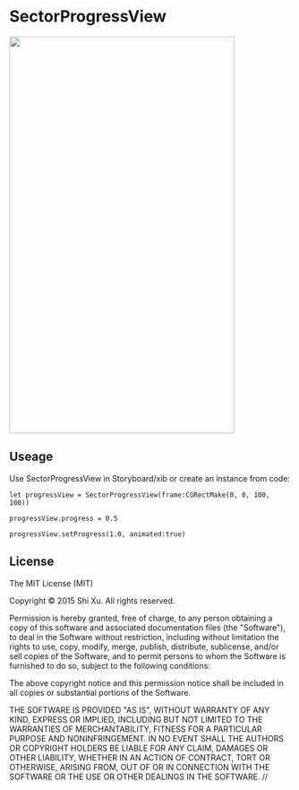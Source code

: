 # SectorProgressView

<img src="https://cloud.githubusercontent.com/assets/2233158/11992145/31074214-aa5d-11e5-9aab-3d52bff451fe.gif" width="402" height="708" />

## Useage

Use SectorProgressView in Storyboard/xib or create an instance from code:

```
let progressView = SectorProgressView(frame:CGRectMake(0, 0, 100, 100))

progressView.progress = 0.5

progressView.setProgress(1.0, animated:true)
```

## License

The MIT License (MIT)

Copyright © 2015 Shi Xu. All rights reserved.

Permission is hereby granted, free of charge, to any person obtaining a copy of this software and associated documentation files (the "Software"), to deal in the Software without restriction, including without limitation the rights to use, copy, modify, merge, publish, distribute, sublicense, and/or sell copies of the Software, and to permit persons to whom the Software is furnished to do so, subject to the following conditions:

The above copyright notice and this permission notice shall be included in all copies or substantial portions of the Software.

THE SOFTWARE IS PROVIDED "AS IS", WITHOUT WARRANTY OF ANY KIND, EXPRESS OR IMPLIED, INCLUDING BUT NOT LIMITED TO THE WARRANTIES OF MERCHANTABILITY, FITNESS FOR A PARTICULAR PURPOSE AND NONINFRINGEMENT. IN NO EVENT SHALL THE AUTHORS OR COPYRIGHT HOLDERS BE LIABLE FOR ANY CLAIM, DAMAGES OR OTHER LIABILITY, WHETHER IN AN ACTION OF CONTRACT, TORT OR OTHERWISE, ARISING FROM, OUT OF OR IN CONNECTION WITH THE SOFTWARE OR THE USE OR OTHER DEALINGS IN THE SOFTWARE.
//
